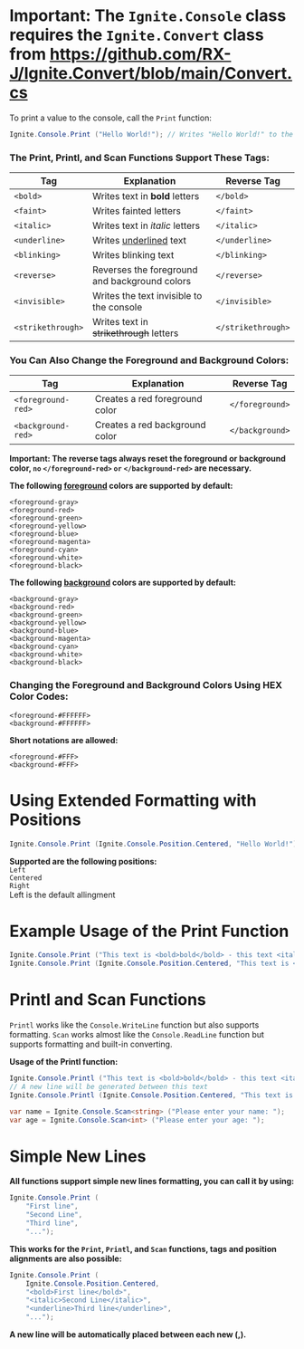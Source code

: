 # **Important: The ```Ignite.Console``` class requires the ```Ignite.Convert``` class from https://github.com/RX-J/Ignite.Convert/blob/main/Convert.cs**

To print a value to the console, call the ```Print``` function:

```cs
Ignite.Console.Print ("Hello World!"); // Writes "Hello World!" to the console
```

### The Print, Printl, and Scan Functions Support These Tags:

| Tag                   |  Explanation                                  | Reverse Tag            |
|-----------------------|-----------------------------------------------|------------------------|
| ```<bold>```          | Writes text in **bold** letters               | ```</bold>```          |
| ```<faint>```         | Writes fainted letters                        | ```</faint>```         |
| ```<italic>```        | Writes text in *italic* letters               | ```</italic>```        |
| ```<underline>```     | Writes <u>underlined</u> text                 | ```</underline>```     |
| ```<blinking>```      | Writes blinking text                          | ```</blinking>```      |
| ```<reverse>```       | Reverses the foreground and background colors | ```</reverse>```       |
| ```<invisible>```     | Writes the text invisible to the console      | ```</invisible>```     |
| ```<strikethrough>``` | Writes text in ~~strikethrough~~ letters      | ```</strikethrough>``` |

### You Can Also Change the Foreground and Background Colors:

| Tag                   |  Explanation                   | Reverse Tag         |
|-----------------------|--------------------------------|---------------------|
| ```<foreground-red>```| Creates a red foreground color | ```</foreground>``` |
| ```<background-red>```| Creates a red background color | ```</background>``` |

**Important: The reverse tags always reset the foreground or background color, ```no``` ```</foreground-red>``` ```or``` ```</background-red>``` are necessary.**

**The following <u>foreground</u> colors are supported by default:**

```<foreground-gray>```\
```<foreground-red>```\
```<foreground-green>```\
```<foreground-yellow>```\
```<foreground-blue>```\
```<foreground-magenta>```\
```<foreground-cyan>```\
```<foreground-white>```\
```<foreground-black>```

**The following <u>background</u> colors are supported by default:**

```<background-gray>```\
```<background-red>```\
```<background-green>```\
```<background-yellow>```\
```<background-blue>```\
```<background-magenta>```\
```<background-cyan>```\
```<background-white>```\
```<background-black>```

### Changing the Foreground and Background Colors Using HEX Color Codes:

```<foreground-#FFFFFF>```\
```<background-#FFFFFF>```

**Short notations are allowed:**

```<foreground-#FFF>```\
```<background-#FFF>```

# Using Extended Formatting with Positions

```cs
Ignite.Console.Print (Ignite.Console.Position.Centered, "Hello World!"); // This text will be centered in the console
```

**Supported are the following positions:**\
```Left```\
```Centered```\
```Right```\
Left is the default allingment

# Example Usage of the Print Function

```cs
Ignite.Console.Print ("This text is <bold>bold</bold> - this text <italic>italic</italic> - and this text <foreground-red>red</foreground>");
Ignite.Console.Print (Ignite.Console.Position.Centered, "This text is <bold>bold</bold> and centered");
```

# Printl and Scan Functions

```Printl``` works like the ```Console.WriteLine``` function but also supports formatting.
```Scan``` works almost like the ```Console.ReadLine``` function but supports formatting and built-in converting.

**Usage of the Printl function:**

```cs
Ignite.Console.Printl ("This text is <bold>bold</bold> - this text <italic>italic</italic> - and this text <foreground-red>red</foreground>");
// A new line will be generated between this text
Ignite.Console.Printl (Ignite.Console.Position.Centered, "This text is <bold>bold</bold> and centered");
```

```cs
var name = Ignite.Console.Scan<string> ("Please enter your name: ");
var age = Ignite.Console.Scan<int> ("Please enter your age: ");
```

# Simple New Lines

**All functions support simple new lines formatting, you can call it by using:**

```cs
Ignite.Console.Print (
    "First line",
    "Second Line",
    "Third line",
    "...");
```

**This works for the ```Print```, ```Printl```, and ```Scan``` functions, tags and position alignments are also possible:**

```cs
Ignite.Console.Print (
    Ignite.Console.Position.Centered,
    "<bold>First line</bold>",
    "<italic>Second Line</italic>",
    "<underline>Third line</underline>",
    "...");
```

**A new line will be automatically placed between each new (,).**